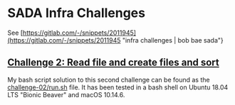 # SADA Infra Challenges

See [https://gitlab.com/-/snippets/2011945](https://gitlab.com/-/snippets/2011945 "infra challenges | bob bae sada"}

## [Challenge 2: Read file and create files and sort](https://gitlab.com/-/snippets/2011945#challenge-2-read-file-and-create-files-and-sort)

My bash script solution to this second challenge can be found as the [challenge-02/run.sh](../blob/main/challenge-02/run.sh) file. It has been tested in a bash shell on Ubuntu 18.04 LTS "Bionic Beaver" and macOS 10.14.6.
